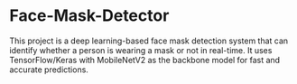 # Face-Mask-Detector
This project is a deep learning-based face mask detection system that can identify whether a person is wearing a mask or not in real-time. It uses TensorFlow/Keras with MobileNetV2 as the backbone model for fast and accurate predictions.
